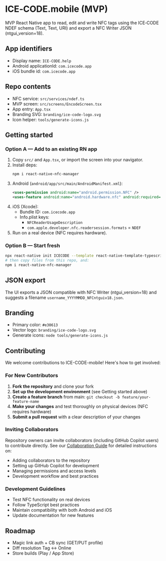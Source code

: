 # ICE‑CODE.mobile (MVP)

MVP React Native app to read, edit and write NFC tags using the ICE‑CODE NDEF schema (Text, Text, URI) and export a NFC Writer JSON (ntgui_version=18).

## App identifiers
- Display name: `ICE‑CODE.help`
- Android applicationId: `com.icecode.app`
- iOS bundle id: `com.icecode.app`

## Repo contents
- NFC service: `src/services/ndef.ts`
- MVP screen: `src/screens/EncodeScreen.tsx`
- App entry: `App.tsx`
- Branding SVG: `branding/ice-code-logo.svg`
- Icon helper: `tools/generate-icons.js`

## Getting started

### Option A — Add to an existing RN app
1. Copy `src/` and `App.tsx`, or import the screen into your navigator.
2. Install deps:
   ```bash
   npm i react-native-nfc-manager
   ```
3. Android (`android/app/src/main/AndroidManifest.xml`):
   ```xml
   <uses-permission android:name="android.permission.NFC" />
   <uses-feature android:name="android.hardware.nfc" android:required="true" />
   ```
4. iOS (Xcode):
   - Bundle ID: `com.icecode.app`
   - Info.plist keys:
     - `NFCReaderUsageDescription`
     - `com.apple.developer.nfc.readersession.formats` = `NDEF`
5. Run on a real device (NFC requires hardware).

### Option B — Start fresh
```bash
npx react-native init ICECODE --template react-native-template-typescript
# then copy files from this repo, and:
npm i react-native-nfc-manager
```

## JSON export
The UI exports a JSON compatible with NFC Writer (ntgui_version=18) and suggests a filename `username_YYYYMMDD_NFCntguiv18.json`.

## Branding
- Primary color: `#e30613`
- Vector logo: `branding/ice-code-logo.svg`
- Generate icons: `node tools/generate-icons.js`

## Contributing

We welcome contributions to ICE-CODE-mobile! Here's how to get involved:

### For New Contributors
1. **Fork the repository** and clone your fork
2. **Set up the development environment** (see Getting started above)
3. **Create a feature branch** from main: `git checkout -b feature/your-feature-name`
4. **Make your changes** and test thoroughly on physical devices (NFC requires hardware)
5. **Submit a pull request** with a clear description of your changes

### Inviting Collaborators
Repository owners can invite collaborators (including GitHub Copilot users) to contribute directly. See our [Collaboration Guide](docs/COLLABORATION.md) for detailed instructions on:
- Adding collaborators to the repository
- Setting up GitHub Copilot for development
- Managing permissions and access levels
- Development workflow and best practices

### Development Guidelines
- Test NFC functionality on real devices
- Follow TypeScript best practices
- Maintain compatibility with both Android and iOS
- Update documentation for new features

## Roadmap
- Magic link auth + CB sync (GET/PUT profile)
- Diff resolution Tag ↔ Online
- Store builds (Play / App Store)